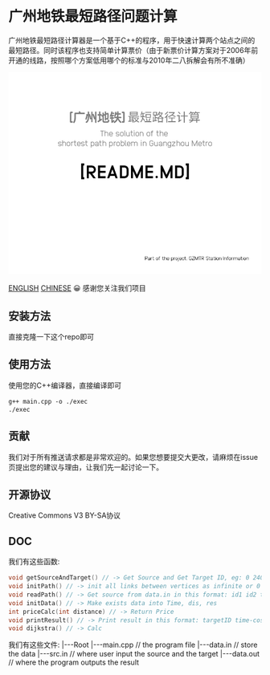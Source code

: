 # 广州地铁最短路径问题计算
广州地铁最短路径计算器是一个基于C++的程序，用于快速计算两个站点之间的最短路径。同时该程序也支持简单计算票价（由于新票价计算方案对于2006年前开通的线路，按照哪个方案低用哪个的标准与2010年二八拆解会有所不准确）

![Logo](background.png)

[ENGLISH](README.md) [CHINESE](README.cn.md)
:grinning: 感谢您关注我们项目

## 安装方法
直接克隆一下这个repo即可

## 使用方法
使用您的C++编译器，直接编译即可

```shell script
g++ main.cpp -o ./exec
./exec
```

## 贡献
我们对于所有推送请求都是非常欢迎的。如果您想要提交大更改，请麻烦在issue页提出您的建议与理由，让我们先一起讨论一下。

## 开源协议
Creative Commons V3 BY-SA协议

## DOC
我们有这些函数:
```c++
void getSourceAndTarget() // -> Get Source and Get Target ID, eg: 0 240
void initPath() // -> init all links between vertices as infinite or 0
void readPath() // -> Get source from data.in in this format: id1 id2 time-cost length, all parameters are Int
void initData() // -> Make exists data into Time, dis, res
int priceCalc(int distance) // -> Return Price
void printResult() // -> Print result in this format: targetID time-cost result price
void dijkstra() // -> Calc
```

我们有这些文件:
|---Root
 |---main.cpp // the program file
 |---data.in // store the data
 |---src.in // where user input the source and the target
 |---data.out // where the program outputs the result